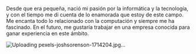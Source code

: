 Desde que era pequeña, nació mi pasión por la informática y la tecnología, y con el tiempo me di
cuenta de lo enamorada que estoy de este campo. Me encanta todo lo relacionado con la computación
y siempre me ha fascinado. En el futuro, me gustaría trabajar en una empresa conocida para ganar
experiencia en este ámbito.


![Uploading pexels-joshsorenson-1714204.jpg…](/img/Downloads.jpg)

